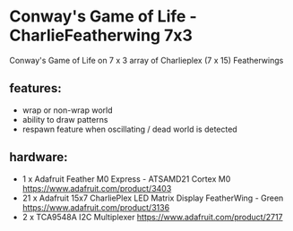 Conway's Game of Life - CharlieFeatherwing 7x3
======================

  Conway's Game of Life on 7 x 3 array of Charlieplex (7 x 15) Featherwings
  
  features:
  -------
  * wrap or non-wrap world
  * ability to draw patterns 
  * respawn feature when oscillating / dead world is detected


  hardware:
  -------

  * 1 x Adafruit Feather M0 Express - ATSAMD21 Cortex M0 https://www.adafruit.com/product/3403
  * 21 x Adafruit 15x7 CharliePlex LED Matrix Display FeatherWing - Green https://www.adafruit.com/product/3136
  * 2 x TCA9548A I2C Multiplexer https://www.adafruit.com/product/2717